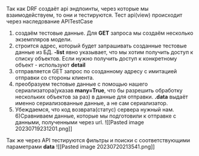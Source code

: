 Так как DRF создаёт api эндпоинты, через которые мы взаимодействуем, то они и тестируются.
Тест api(view) происходит через наследование APITestCase

1) создаём тестовые данные. Для __GET__ запроса мы создаём несколько экземпляров модели.
2) строится адрес, который будет запрашивать созданные тестовые данные из БД. __-list__ явно указывает, что мы хотим получить доступ к списку объектов. Если нужно получить доступ к конкретному объект -  используют __detail__
3) отправляется GET запрос по созданному адресу с имитацией отправки со стороны клиента.
4) преобразуем тестовые данные с помощью нашего сериализатора(указав __many=True__, что бы разрешить обработку нескольких объектов за раз) в данные для отправки. __.data__ выдаёт именно сериализованные данные, а не сам сериализатор.
5) Убеждаемся, что код возврата(статус) сервера нужный нам.
6)Сравниваем данные, которые мы подготовили к отправке с данными, полученными через url.
![[Pasted image 20230719231201.png]]

Так же через API тестируются фильтры и поиски с соответствующими параметрами __data__
![[Pasted image 20230720213541.png]]